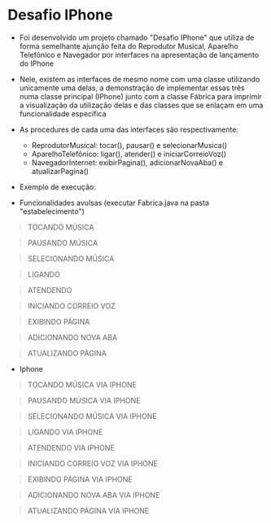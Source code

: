  # Desafio IPhone
- Foi desenvolvido um projeto chamado "Desafio IPhone" que utiliza de forma semelhante ajunção feita do Reprodutor Musical, Aparelho Telefônico e Navegador por interfaces na apresentação de lançamento do IPhone
- Nele, existem as interfaces de mesmo nome com uma classe utilizando unicamente uma delas, a demonstração de implementar essas três numa classe principal (IPhone) junto com a classe Fábrica para imprimir a visualização da utilização delas e das classes que se enlaçam em uma funcionalidade específica
- As procedures de cada uma das interfaces são respectivamente:
  - ReprodutorMusical: tocar(), pausar() e selecionarMusica()
  - AparelhoTelefônico: ligar(), atender() e iniciarCorreioVoz()
  - NavegadorInternet: exibirPagina(), adicionarNovaAba() e atualizarPagina()

- Exemplo de execução:

- Funcionalidades avulsas (executar Fabrica.java na pasta  "estabelecimento")

> TOCANDO MÚSICA

> PAUSANDO MÚSICA

> SELECIONANDO MÚSICA

> LIGANDO

> ATENDENDO

> INICIANDO CORREIO VOZ

> EXIBINDO PÁGINA

> ADICIONANDO NOVA ABA

> ATUALIZANDO PÁGINA



- Iphone

> TOCANDO MÚSICA VIA IPHONE

> PAUSANDO MÚSICA VIA IPHONE

> SELECIONANDO MÚSICA VIA IPHONE

> LIGANDO VIA IPHONE

> ATENDENDO VIA IPHONE

> INICIANDO CORREIO VOZ VIA IPHONE

> EXIBINDO PÁGINA VIA IPHONE

> ADICIONANDO NOVA ABA VIA IPHONE

> ATUALIZANDO PÁGINA VIA IPHONE